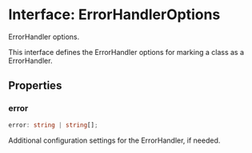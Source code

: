 # Interface: ErrorHandlerOptions

ErrorHandler options.

This interface defines the ErrorHandler options for marking a class as a ErrorHandler.

## Properties

### error

```ts
error: string | string[];
```

Additional configuration settings for the ErrorHandler, if needed.
